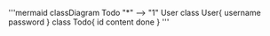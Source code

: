 '''mermaid
classDiagram
Todo "*" --> "1" User
      class User{
          username
          password
      }
      class Todo{
          id
          content
          done
      }
'''
